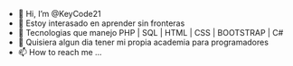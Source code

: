 - 👋 Hi, I’m @KeyCode21
- 👀 Estoy interasado en aprender sin fronteras
- 🌱 Tecnologias que manejo PHP | SQL | HTML | CSS | BOOTSTRAP | C#
- 💞️ Quisiera algun dia tener mi propia academia para programadores
- 📫 How to reach me ...

<!---
KeyCode21/KeyCode21 is a ✨ special ✨ repository because its `README.md` (this file) appears on your GitHub profile.
You can click the Preview link to take a look at your changes.
--->
